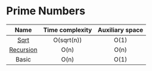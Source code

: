# Prime Numbers

|     Name     | Time complexity | Auxiliary space |
|    :---:     |      :---:      |      :---:      |
| [Sqrt](https://github.com/Bezdarnost/algorithms/blob/main/prime-numbers/sqrt_method.cpp) | O(sqrt(n)) | O(1) |
| [Recursion](https://github.com/Bezdarnost/algorithms/blob/main/prime-numbers/recursion_method.cpp) | O(n) | O(n) |
| Basic | O(n) | O(1) |
